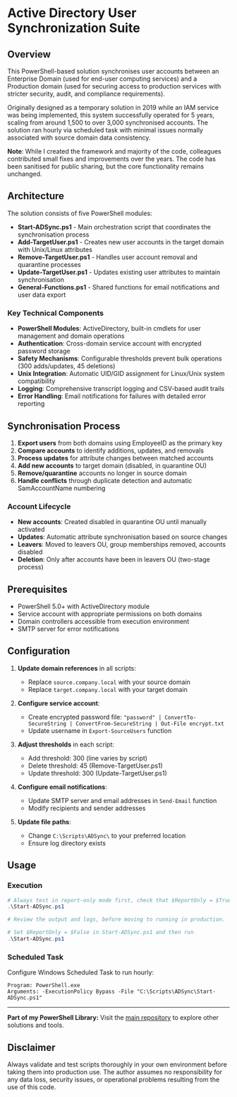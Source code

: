 # Active Directory User Synchronization Suite

## Overview

This PowerShell-based solution synchronises user accounts between an Enterprise Domain (used for end-user computing services) and a Production domain (used for securing access to production services with stricter security, audit, and compliance requirements).

Originally designed as a temporary solution in 2019 while an IAM service was being implemented, this system successfully operated for 5 years, scaling from around 1,500 to over 3,000 synchronised accounts. The solution ran hourly via scheduled task with minimal issues normally associated with source domain data consistency.

**Note**: While I created the framework and majority of the code, colleagues contributed small fixes and improvements over the years. The code has been sanitised for public sharing, but the core functionality remains unchanged.

## Architecture

The solution consists of five PowerShell modules:

- **Start-ADSync.ps1** - Main orchestration script that coordinates the synchronisation process
- **Add-TargetUser.ps1** - Creates new user accounts in the target domain with Unix/Linux attributes
- **Remove-TargetUser.ps1** - Handles user account removal and quarantine processes
- **Update-TargetUser.ps1** - Updates existing user attributes to maintain synchronisation
- **General-Functions.ps1** - Shared functions for email notifications and user data export

### Key Technical Components

- **PowerShell Modules**: ActiveDirectory, built-in cmdlets for user management and domain operations
- **Authentication**: Cross-domain service account with encrypted password storage
- **Safety Mechanisms**: Configurable thresholds prevent bulk operations (300 adds/updates, 45 deletions)
- **Unix Integration**: Automatic UID/GID assignment for Linux/Unix system compatibility
- **Logging**: Comprehensive transcript logging and CSV-based audit trails
- **Error Handling**: Email notifications for failures with detailed error reporting

## Synchronisation Process
1. **Export users** from both domains using EmployeeID as the primary key
2. **Compare accounts** to identify additions, updates, and removals
3. **Process updates** for attribute changes between matched accounts
4. **Add new accounts** to target domain (disabled, in quarantine OU)
5. **Remove/quarantine** accounts no longer in source domain
6. **Handle conflicts** through duplicate detection and automatic SamAccountName numbering

### Account Lifecycle
- **New accounts**: Created disabled in quarantine OU until manually activated
- **Updates**: Automatic attribute synchronisation based on source changes
- **Leavers**: Moved to leavers OU, group memberships removed, accounts disabled
- **Deletion**: Only after accounts have been in leavers OU (two-stage process)

## Prerequisites

- PowerShell 5.0+ with ActiveDirectory module
- Service account with appropriate permissions on both domains
- Domain controllers accessible from execution environment
- SMTP server for error notifications

## Configuration

1. **Update domain references** in all scripts:
   - Replace `source.company.local` with your source domain
   - Replace `target.company.local` with your target domain

2. **Configure service account**:
   - Create encrypted password file: `"password" | ConvertTo-SecureString | ConvertFrom-SecureString | Out-File encrypt.txt`
   - Update username in `Export-SourceUsers` function

3. **Adjust thresholds** in each script:
   - Add threshold: 300 (line varies by script)
   - Delete threshold: 45 (Remove-TargetUser.ps1)
   - Update threshold: 300 (Update-TargetUser.ps1)

4. **Configure email notifications**:
   - Update SMTP server and email addresses in `Send-Email` function
   - Modify recipients and sender addresses

5. **Update file paths**:
   - Change `C:\Scripts\ADSync\` to your preferred location
   - Ensure log directory exists

## Usage

### Execution
```powershell
# Always test in report-only mode first, check that $ReportOnly = $True in Start-ADSync.ps1 before running.
.\Start-ADSync.ps1

# Review the output and logs, before moving to running in production.

# Set $ReportOnly = $False in Start-ADSync.ps1 and then run 
.\Start-ADSync.ps1
```

### Scheduled Task
Configure Windows Scheduled Task to run hourly:
```
Program: PowerShell.exe
Arguments: -ExecutionPolicy Bypass -File "C:\Scripts\ADSync\Start-ADSync.ps1"
```

---
**Part of my PowerShell Library:** Visit the [main repository](../README.md) to explore other solutions and tools.

## Disclaimer
Always validate and test scripts thoroughly in your own environment before taking them into production use. The author assumes no responsibility for any data loss, security issues, or operational problems resulting from the use of this code.
